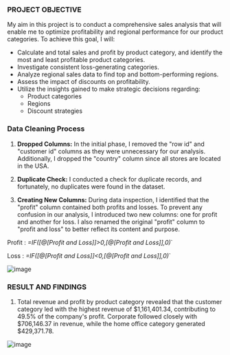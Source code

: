 ### PROJECT OBJECTIVE
My aim in this project is to conduct a comprehensive sales analysis that will enable me to optimize profitability and regional performance for our product categories. To achieve this goal, I will:
- Calculate and total sales and profit by product category, and identify the most and least profitable product categories.
- Investigate consistent loss-generating categories.
- Analyze regional sales data to find top and bottom-performing regions.
- Assess the impact of discounts on profitability.
- Utilize the insights gained to make strategic decisions regarding:
  - Product categories
  - Regions
  - Discount strategies
### **Data Cleaning Process**
1. **Dropped Columns:** In the initial phase, I removed the "row id" and "customer id" columns as they were unnecessary for our analysis. Additionally, I dropped the "country" column since all stores are located in the USA.

2. **Duplicate Check:** I conducted a check for duplicate records, and fortunately, no duplicates were found in the dataset.

3. **Creating New Columns:** During data inspection, I identified that the "profit" column contained both profits and losses. To prevent any confusion in our analysis, I introduced two new columns: one for profit and another for loss. I also renamed the original "profit" column to "profit and loss" to better reflect its content and purpose.

Profit : *=IF([@[Profit and Loss]]>0,[@[Profit and Loss]],0)*`

Loss : *=IF([@[Profit and Loss]]<0,[@[Profit and Loss]],0)*`



![image](https://github.com/Motade/Superstore_Sales_Analysis/assets/114887240/00c22f23-2cb1-4328-90d5-f2c85f801640)

### RESULT AND FINDINGS
1. Total revenue and profit by product category revealed that the customer category led with the highest revenue of $1,161,401.34, contributing to 49.5% of the company's profit. Corporate followed closely with $706,146.37 in revenue, while the home office category generated $429,371.78.

![image](https://github.com/Motade/Superstore_Sales_Analysis/assets/114887240/4a1d2710-0dbb-4cdd-bbbc-03f3fc995224)







